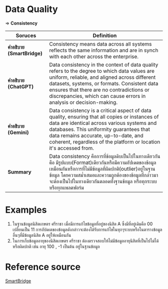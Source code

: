 # Data Quality

=> **Consistency**

| **Soruces**               | **Definition**                                                                                                              |
|--------------------------|--------------------------------------------------------------------------------------------------------------------------
| **คำอธิบาย (SmartBridge)** | Consistency means data across all systems reflects the same information and are in synch with each other across the enterprise. | 
| **คำอธิบาย (ChatGPT)**   | Data consistency in the context of data quality refers to the degree to which data values are uniform, reliable, and aligned across different datasets, systems, or formats. Consistent data ensures that there are no contradictions or discrepancies, which can cause errors in analysis or decision-making.|
| **คำอธิบาย (Gemini)**    | Data consistency is a critical aspect of data quality, ensuring that all copies or instances of data are identical across various systems and databases. This uniformity guarantees that data remains accurate, up-to-date, and coherent, regardless of the platform or location it's accessed from.|
| **Summary**              | Data consistency คือการที่ข้อมูลดิบเป็นไปในทางเดียวกันคือ มีรูปแบบ(Format)เดียวกันหรือมีความอัปเดตของข้อมูลเหมือนกันหรือการที่ไม่มีข้อมูลที่ผิดปกติ(outlier)อยู่ในฐานข้อมูล โดยความสม่ำเสมอและความถูกต้องของข้อมูลที่กล่าวมาจะต้องเป็นไปในทางเดียวกันตลอดทั้งฐานข้อมูล หรือทุกระบบ หรือทุกแพลตฟอร์ม |

# Examples

1. ในฐานข้อมูลนิสิตเกษตร ศรีราชา เมื่อมีการแก้ไขข้อมูลที่อยู่ของนิสิต A ซึ่งมีที่อยู่เดิมคือ 00 เปลี่ยนเป็น 11 การอัปดเตของข้อมูลดังกล่าวจะต้องได้รับการแก้ไขในทุกๆระบบหรือในตารางข้อมูลอื่นๆที่มีข้อมูลนิสิต A อยู่ให้เหมือนกัน
2. ในการเก็บข้อมูลอายุของนิสิตเกษตร ศรีราชา ต้องตรวจสอบให้ไม่มีข้อมูลอายุนิสิตที่เป็นไปไม่ได้หรือผิดปกติ เช่น อายุ 100 , -1 เป็นต้น อยู่ในฐานข้อมูล

# Reference source
[SmartBridge](https://smartbridge.com/data-done-right-6-dimensions-of-data-quality/)
